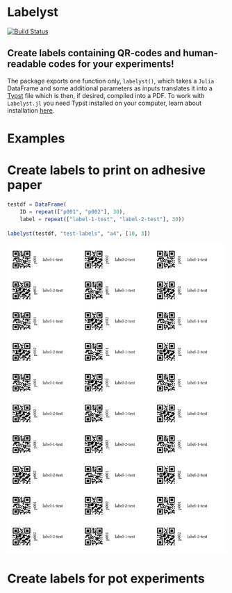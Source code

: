 # Labelyst

[![Build Status](https://github.com/emanuel-kopp/Labelyst.jl/actions/workflows/CI.yml/badge.svg?branch=main)](https://github.com/emanuel-kopp/Labelyst.jl/actions/workflows/CI.yml?query=branch%3Amain)

## Create labels containing QR-codes and human-readable codes for your experiments!

The package exports one function only, `labelyst()`, which takes a `Julia` DataFrame and some additional parameters as inputs translates it into a [Typst](https://typst.app/) file which is then, if desired, compiled into a PDF. To work with `Labelyst.jl` you need Typst installed on your computer, learn about installation [here](https://github.com/typst/typst).

# Examples
# Create labels to print on adhesive paper

```julia
testdf = DataFrame(
    ID = repeat(["p001", "p002"], 30),
    label = repeat(["label-1-test", "label-2-test"], 30))

labelyst(testdf, "test-labels", "a4", [10, 3])
```
![photo](docs/assets/output-1.jpg)


# Create labels for pot experiments